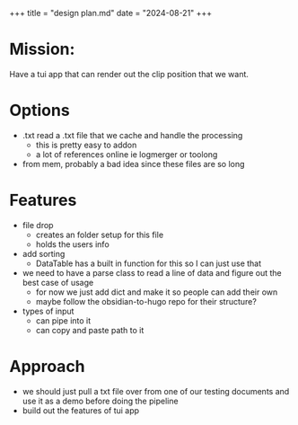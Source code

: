+++
title = "design plan.md"
date = "2024-08-21"
+++
# Mission:
Have a tui app that can render out the clip position that we want.

# Options
- .txt read a .txt file that we cache and handle the processing 
	- this is pretty easy to addon
	- a lot of references online ie logmerger or toolong
- from mem, probably a bad idea since these files are so long

# Features
- file drop
	- creates an folder setup for this file
	- holds the users info
- add sorting
	- DataTable has a built in function for this so I can just use that
- we need to have a parse class to read a line of data and figure out the best case of usage
	- for now we just add dict and make it so people can add their own  
	- maybe follow the obsidian-to-hugo repo for their structure?
- types of input
	- can pipe into it
	- can copy and paste path to it

# Approach
- we should just pull a txt file over from one of our testing documents and use it as a demo before doing the pipeline
- build out the features of tui app
